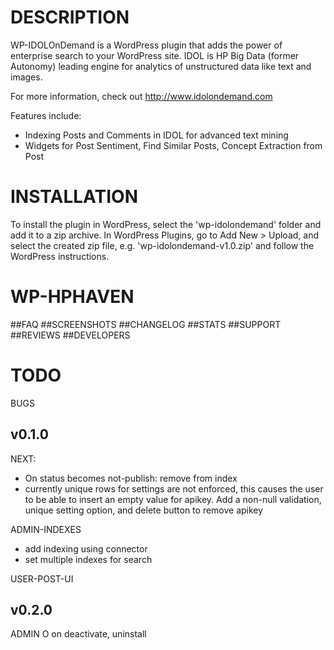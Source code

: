 # DESCRIPTION

WP-IDOLOnDemand is a WordPress plugin that adds the power of enterprise search 
to your WordPress site. IDOL is HP Big Data (former Autonomy) leading engine for analytics of unstructured data like text and images. 

For more information, check out http://www.idolondemand.com

Features include:

+ Indexing Posts and Comments in IDOL for advanced text mining
+ Widgets for Post Sentiment, Find Similar Posts, Concept Extraction from Post

# INSTALLATION

To install the plugin in WordPress, select the 'wp-idolondemand' folder and add 
it to a zip archive. In WordPress Plugins, go to Add New > Upload, and select 
the created zip file, e.g. 'wp-idolondemand-v1.0.zip' and follow the WordPress 
instructions.

# WP-HPHAVEN
##FAQ 
##SCREENSHOTS 
##CHANGELOG 
##STATS 
##SUPPORT 
##REVIEWS 
##DEVELOPERS

 
# TODO

BUGS


## v0.1.0

NEXT:

+ On status becomes not-publish: remove from index
+ currently unique rows for settings are not enforced, this causes the user to 
  be able to insert an empty value for apikey. Add a non-null validation, unique 
  setting option, and delete button to remove apikey

ADMIN-INDEXES

+ add indexing using connector
+ set multiple indexes for search

USER-POST-UI

## v0.2.0

ADMIN
O on deactivate, uninstall

